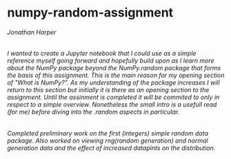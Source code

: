 # numpy-random-assignment
###### Jonathan Harper

###### I wanted to create a Jupyter notebook that I could use as a simple reference myself going forward and hopefully build upon as I learn more about the NumPy package beyond the NumPy.random package that forms the basis of this assignment. This is the main reason for my opening section of <em>"What is NumPy?"</em>. As my understanding of the package increases I will return to this section but initially it is there as an opening section to the assignment. Until the assinment is completed it will be commited to only in respect to a simple overview. Nonetheless the small intro is a usefull read (for me) before diving into the .random aspects in particular.
###### Completed preliminary work on the first (integers) simple random data package. Also worked on viewing rng(random generation) and normal generation data and the effect of increased datapints on the distribution.
